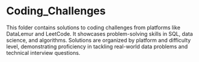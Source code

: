 # Coding_Challenges
This folder contains solutions to coding challenges from platforms like DataLemur and LeetCode. It showcases problem-solving skills in SQL, data science, and algorithms. Solutions are organized by platform and difficulty level, demonstrating proficiency in tackling real-world data problems and technical interview questions.
